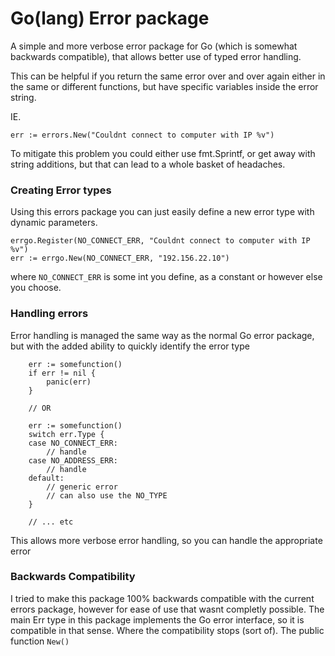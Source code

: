 Go(lang) Error package
======================

A simple and more verbose error package for Go (which is somewhat backwards compatible), that allows better use of typed error handling.

This can be helpful if you return the same error over and over again either in the same or different functions, but have specific variables inside the error string.

IE.
```
err := errors.New("Couldnt connect to computer with IP %v")
```

To mitigate this problem you could either use fmt.Sprintf, or get away with string additions, but that can lead to a whole basket of headaches.


### Creating Error types
Using this errors package you can just easily define a new error type with dynamic parameters.

```
errgo.Register(NO_CONNECT_ERR, "Couldnt connect to computer with IP %v")
err := errgo.New(NO_CONNECT_ERR, "192.156.22.10")
```
where `NO_CONNECT_ERR` is some int you define, as a constant or however else you choose.

### Handling errors
Error handling is managed the same way as the normal Go error package, but with the added ability to quickly identify the error type

```
	err := somefunction()
	if err != nil {
		panic(err)
	}

	// OR

	err := somefunction()
	switch err.Type {
	case NO_CONNECT_ERR:
		// handle
	case NO_ADDRESS_ERR:
		// handle
	default:
		// generic error
		// can also use the NO_TYPE
	}

	// ... etc
```

This allows more verbose error handling, so you can handle the appropriate error

### Backwards Compatibility

I tried to make this package 100% backwards compatible with the current errors package, however for ease of use that wasnt completly possible. The main Err type in this package implements the Go error interface, so it is compatible in that sense. Where the compatibility stops (sort of). The public function ```New()``` 